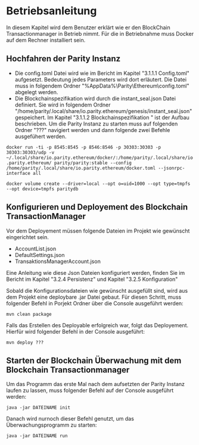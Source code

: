 # Betriebsanleitung
In diesem Kapitel wird dem Benutzer erklärt wie er den BlockChain Transactionmanager in Betrieb nimmt.
Für die in Betriebnahme muss Docker auf dem Rechner installiert sein.
## Hochfahren der Parity Instanz
- Die config.toml Datei wird wie im Bericht im Kapitel "3.1.1.1 Config.toml" aufgesetzt. Bedeutung jedes Parameters wird dort erläutert.  Die Datei muss in folgendem Ordner "%AppData%\Parity\Ethereum\config.toml" abgelegt werden.
- Die  Blockchainspezifikation wird durch die instant_seal.json Datei definiert. Sie wird in folgendem Ordner "/home/parity/.local/share/io.parity.ethereum/genesis/instant_seal.json" gespeichert. Im Kapitel "3.1.1.2 Blockchainspezifikation
" ist der Aufbau beschrieben. 
Um die Parity Instanz zu starten muss auf folgenden Ordner "???" navigiert werden und dann folgende zwei Befehle ausgefühert werden.

```docker run -ti -p 8545:8545 -p 8546:8546 -p 30303:30303 -p 30303:30303/udp -v ~/.local/share/io.parity.ethereum/docker/:/home/parity/.local/share/io.parity.ethereum/ parity/parity:stable --config /home/parity/.local/share/io.parity.ethereum/docker.toml --jsonrpc-interface all ```

```docker volume create --driver=local --opt o=uid=1000 --opt type=tmpfs --opt device=tmpfs paritydb ```

## Konfigurieren und Deployement des Blockchain TransactionManager
Vor dem Deployement müssen folgende Dateien im Projekt wie gewünscht eingerichtet sein.
- AccountList.json
- DefaultSettings.json
- TransaktionsManagerAccount.json

Eine Anleitung wie diese Json Dateien konfiguriert werden, finden Sie im Bericht im Kapitel "3.2.4 Persistenz" und Kapitel "3.2.5 Konfiguration"


Sobald die Konfigurationsdateien wie gewünscht ausgefüllt sind, wird aus dem Projekt eine deploybare .jar Datei gebaut.
Für diesen Schritt, muss folgender Befehl in Porjekt Ordner über die Console ausgeführt werden:

```mvn clean package```

Falls das Erstellen des Deployable erfolgreich war, folgt das Deployement. Hierfür wird folgender Befehl in der Console ausgeführt:

```mvn deploy ???```
 
## Starten der Blockchain Überwachung mit dem Blockchain Transactionmanager
Um das Programm das erste Mal nach dem aufsetzten der Parity Instanz laufen zu lassen, muss folgender Befehl auf der Console ausgeführt werden:

```java -jar DATEINAME init```

Danach wird nurnoch dieser Befehl genutzt, um das Überwachungsprogramm zu starten:

```java -jar DATEINAME run```

